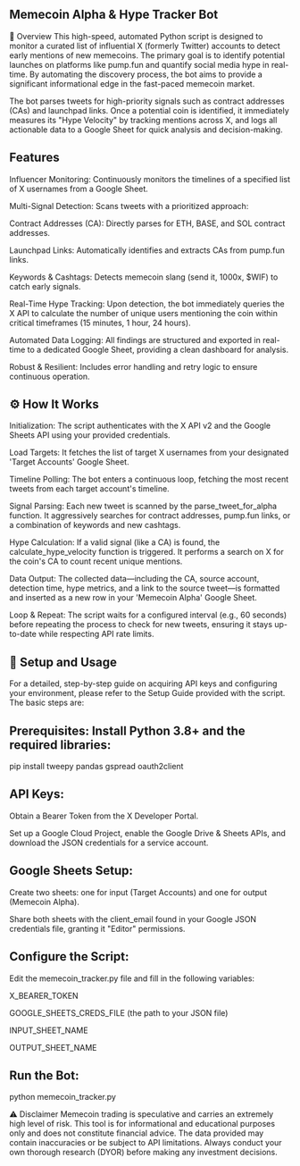 ## Memecoin Alpha & Hype Tracker Bot
📖 Overview
This high-speed, automated Python script is designed to monitor a curated list of influential X (formerly Twitter) accounts to detect early mentions of new memecoins. The primary goal is to identify potential launches on platforms like pump.fun and quantify social media hype in real-time. By automating the discovery process, the bot aims to provide a significant informational edge in the fast-paced memecoin market.

The bot parses tweets for high-priority signals such as contract addresses (CAs) and launchpad links. Once a potential coin is identified, it immediately measures its "Hype Velocity" by tracking mentions across X, and logs all actionable data to a Google Sheet for quick analysis and decision-making.

## Features
Influencer Monitoring: Continuously monitors the timelines of a specified list of X usernames from a Google Sheet.

Multi-Signal Detection: Scans tweets with a prioritized approach:

Contract Addresses (CA): Directly parses for ETH, BASE, and SOL contract addresses.

Launchpad Links: Automatically identifies and extracts CAs from pump.fun links.

Keywords & Cashtags: Detects memecoin slang (send it, 1000x, $WIF) to catch early signals.

Real-Time Hype Tracking: Upon detection, the bot immediately queries the X API to calculate the number of unique users mentioning the coin within critical timeframes (15 minutes, 1 hour, 24 hours).

Automated Data Logging: All findings are structured and exported in real-time to a dedicated Google Sheet, providing a clean dashboard for analysis.

Robust & Resilient: Includes error handling and retry logic to ensure continuous operation.

## ⚙️ How It Works
Initialization: The script authenticates with the X API v2 and the Google Sheets API using your provided credentials.

Load Targets: It fetches the list of target X usernames from your designated 'Target Accounts' Google Sheet.

Timeline Polling: The bot enters a continuous loop, fetching the most recent tweets from each target account's timeline.

Signal Parsing: Each new tweet is scanned by the parse_tweet_for_alpha function. It aggressively searches for contract addresses, pump.fun links, or a combination of keywords and new cashtags.

Hype Calculation: If a valid signal (like a CA) is found, the calculate_hype_velocity function is triggered. It performs a search on X for the coin's CA to count recent unique mentions.

Data Output: The collected data—including the CA, source account, detection time, hype metrics, and a link to the source tweet—is formatted and inserted as a new row in your 'Memecoin Alpha' Google Sheet.

Loop & Repeat: The script waits for a configured interval (e.g., 60 seconds) before repeating the process to check for new tweets, ensuring it stays up-to-date while respecting API rate limits.

## 🚀 Setup and Usage
For a detailed, step-by-step guide on acquiring API keys and configuring your environment, please refer to the Setup Guide provided with the script. The basic steps are:

## Prerequisites: Install Python 3.8+ and the required libraries:

pip install tweepy pandas gspread oauth2client

## API Keys:

Obtain a Bearer Token from the X Developer Portal.

Set up a Google Cloud Project, enable the Google Drive & Sheets APIs, and download the JSON credentials for a service account.

## Google Sheets Setup:

Create two sheets: one for input (Target Accounts) and one for output (Memecoin Alpha).

Share both sheets with the client_email found in your Google JSON credentials file, granting it "Editor" permissions.

## Configure the Script:

Edit the memecoin_tracker.py file and fill in the following variables:

X_BEARER_TOKEN

GOOGLE_SHEETS_CREDS_FILE (the path to your JSON file)

INPUT_SHEET_NAME

OUTPUT_SHEET_NAME

## Run the Bot:

python memecoin_tracker.py

⚠️ Disclaimer
Memecoin trading is speculative and carries an extremely high level of risk. This tool is for informational and educational purposes only and does not constitute financial advice. The data provided may contain inaccuracies or be subject to API limitations. Always conduct your own thorough research (DYOR) before making any investment decisions.
